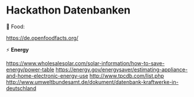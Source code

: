 # Hackathon Datenbanken

:beer: Food:

https://de.openfoodfacts.org/

:zap: **Energy**

https://www.wholesalesolar.com/solar-information/how-to-save-energy/power-table
https://energy.gov/energysaver/estimating-appliance-and-home-electronic-energy-use
http://www.tpcdb.com/list.php
http://www.umweltbundesamt.de/dokument/datenbank-kraftwerke-in-deutschland
